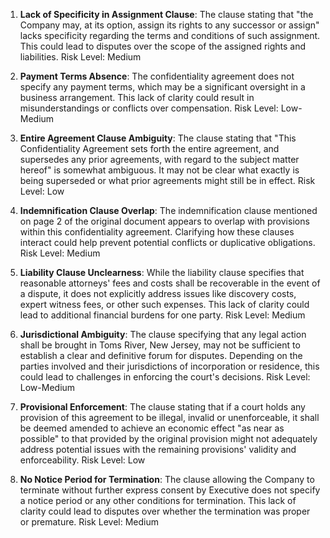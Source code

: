 1. **Lack of Specificity in Assignment Clause**: The clause stating that "the Company may, at its option, assign its rights to any successor or assign" lacks specificity regarding the terms and conditions of such assignment. This could lead to disputes over the scope of the assigned rights and liabilities. Risk Level: Medium

2. **Payment Terms Absence**: The confidentiality agreement does not specify any payment terms, which may be a significant oversight in a business arrangement. This lack of clarity could result in misunderstandings or conflicts over compensation. Risk Level: Low-Medium

3. **Entire Agreement Clause Ambiguity**: The clause stating that "This Confidentiality Agreement sets forth the entire agreement, and supersedes any prior agreements, with regard to the subject matter hereof" is somewhat ambiguous. It may not be clear what exactly is being superseded or what prior agreements might still be in effect. Risk Level: Low

4. **Indemnification Clause Overlap**: The indemnification clause mentioned on page 2 of the original document appears to overlap with provisions within this confidentiality agreement. Clarifying how these clauses interact could help prevent potential conflicts or duplicative obligations. Risk Level: Medium

5. **Liability Clause Unclearness**: While the liability clause specifies that reasonable attorneys' fees and costs shall be recoverable in the event of a dispute, it does not explicitly address issues like discovery costs, expert witness fees, or other such expenses. This lack of clarity could lead to additional financial burdens for one party. Risk Level: Medium

6. **Jurisdictional Ambiguity**: The clause specifying that any legal action shall be brought in Toms River, New Jersey, may not be sufficient to establish a clear and definitive forum for disputes. Depending on the parties involved and their jurisdictions of incorporation or residence, this could lead to challenges in enforcing the court's decisions. Risk Level: Low-Medium

7. **Provisional Enforcement**: The clause stating that if a court holds any provision of this agreement to be illegal, invalid or unenforceable, it shall be deemed amended to achieve an economic effect "as near as possible" to that provided by the original provision might not adequately address potential issues with the remaining provisions' validity and enforceability. Risk Level: Low

8. **No Notice Period for Termination**: The clause allowing the Company to terminate without further express consent by Executive does not specify a notice period or any other conditions for termination. This lack of clarity could lead to disputes over whether the termination was proper or premature. Risk Level: Medium